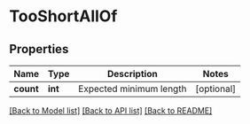 # TooShortAllOf

## Properties
Name | Type | Description | Notes
------------ | ------------- | ------------- | -------------
**count** | **int** | Expected minimum length | [optional] 

[[Back to Model list]](../README.md#documentation-for-models) [[Back to API list]](../README.md#documentation-for-api-endpoints) [[Back to README]](../README.md)


